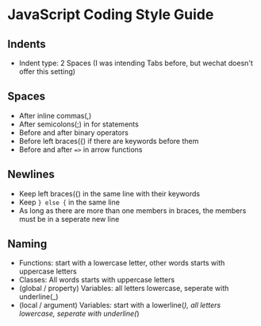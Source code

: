 # JavaScript Coding Style Guide
## Indents
- Indent type: 2 Spaces (I was intending Tabs before, but wechat doesn't offer this setting)
## Spaces
- After inline commas(,)
- After semicolons(;) in for statements
- Before and after binary operators
- Before left braces({) if there are keywords before them
- Before and after `=>` in arrow functions
## Newlines
- Keep left braces({) in the same line with their keywords
- Keep `} else {` in the same line
- As long as there are more than one members in braces, the members must be in a seperate new line
## Naming
- Functions: start with a lowercase letter, other words starts with uppercase letters
- Classes: All words starts with uppercase letters
- (global / property) Variables: all letters lowercase, seperate with underline(_)
- (local / argument) Variables: start with a lowerline(_), all letters lowercase, seperate with underline(_)